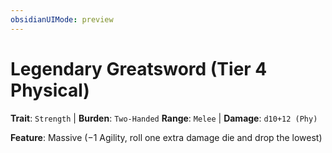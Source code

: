 ```yaml
---
obsidianUIMode: preview
---
```

# Legendary Greatsword (Tier 4 Physical)

**Trait**: `Strength` | **Burden**: `Two-Handed`
**Range**: `Melee` | **Damage**: `d10+12 (Phy)`

**Feature**: Massive (−1 Agility, roll one extra damage die and drop the lowest)
